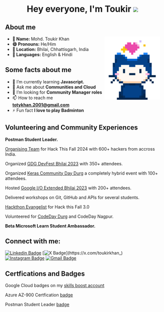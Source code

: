 <h1 align="center">Hey everyone, I'm Toukir <img src="https://media.giphy.com/media/hvRJCLFzcasrR4ia7z/giphy.gif" width="35"></h1>


## About me
<picture> <img align="right" src="https://github.com/toukirkhan/toukirkhan/blob/main/assets/mona.gif?raw=true" width = 180px></picture>

<ul>
  <li><b>👤 Name: </b> Mohd. Toukir Khan</li>
  <li><b>😄 Pronouns:</b>  He/Him</li>
  <li><b>📍 Location:</b> Bhilai, Chhattisgarh, India</li>
  <li><b>📣 Languages:</b> English & Hindi</li>
</ul>



## Some facts about me
<!-- - 🔭 I’m currently working on [**OpInCo's HacktoberWeek 2.0**](https://opinco.vercel.app/hacktoberweek) -->
- 🌱 I’m currently learning **Javascript.**
- 💬 Ask me about **Communities and Cloud**
- 🤝 I’m looking for **Community Manager roles**
- 📫 How to reach me **totykhan.2001@gmail.com**
- ⚡ Fun fact **I love to play Badminton**

## Volunteering and Community Experiences

**Postman Student Leader.**

[Organising Team](https://twitter.com/hackthisfall/status/1693291145454121356?s=20) for Hack This Fall 2024 with 600+ hackers from accross India.

Organized [GDG DevFest Bhilai 2023](https://x.com/toukirkhan_/status/1743563671438303423?s=20) with 350+ attendees.

Organized [Keras Community Day Durg](https://twitter.com/_toukirkhan_/status/1693656257088127377?s=20) a completely hybrid event with 100+ attendees.

Hosted [Google I/O Extended Bhilai 2023](https://twitter.com/_toukirkhan_/status/1686703118367809536?s=20) with 200+ attendees.

Delivered workshops on Git, GitHub and APIs for several students.

[Hackthon Evangelist](https://certificate.givemycertificate.com/c/63ce48e0-91b7-4dc6-a19c-6e90bfa0c111) for Hack this Fall 3.0

Volunteered for [CodeDay Durg](https://twitter.com/_toukirkhan_/status/1688783633799389185?s=20) and CodeDay Nagpur.

**Beta Microsoft Learn Student Ambassador.**

## Connect with me:
<p align="center">

[![Linkedin Badge](https://img.shields.io/badge/-toukirkhan-blue?style=flat-square&logo=Linkedin&logoColor=white&link=https://www.linkedin.com/in/toukirkhan/)](https://www.linkedin.com/in/toukirkhan/)
[![X Badge](https://img.shields.io/badge/-@_toukirkhan__-1ca0f1?style=flat-square&labelColor=1ca0f1&logo=twitter&logoColor=white&link=https://twitter.com/toukirkhan_)](https://x.com/toukirkhan_)
[![Instagram Badge](https://img.shields.io/badge/-@_toukirkhan___-f56040?style=flat-square&logo=instagram&logoColor=white&link=https://instagram.com/toukirkhan__/)](https://instagram.com/toukirkhan__)
[![Gmail Badge](https://img.shields.io/badge/-totykhan.2001@gmail.com-db4437?style=flat-square&logo=Gmail&logoColor=white&link=mailto:totykhan.2001@gmail.com)](mailto:totykhan.2001@gmail.com)

</p>

## Certfications and Badges

<p align="center">
  
Google Cloud badges on my [skills boost account](https://www.cloudskillsboost.google/public_profiles/73a13f5c-52a6-4f21-8c37-3a0ad0a67be1)
  
  Azure AZ-900 Certfication [badge](https://www.credly.com/badges/ed32f4fd-ea38-4624-9000-0d912f8dfcfa/public_url)

  Postman Student Leader [badge](https://badgr.com/public/assertions/xbHfe2NaRne2tHMhlipWeQ)
 
</p>
